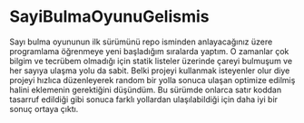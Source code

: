 # SayiBulmaOyunuGelismis

Sayı bulma oyununun ilk sürümünü repo isminden anlayacağınız üzere programlama öğrenmeye yeni başladığım sıralarda yaptım. O zamanlar çok bilgim ve tecrübem olmadığı için statik listeler üzerinde çareyi bulmuşum ve her sayıya ulaşma yolu da sabit. Belki projeyi kullanmak isteyenler olur diye projeyi hızlıca düzenleyerek random bir yolla sonuca ulaşan optimize edilmiş halini eklemenin gerektiğini düşündüm. Bu sürümde onlarca satır koddan tasarruf edildiği gibi sonuca farklı yollardan ulaşılabildiği için daha iyi bir sonuç ortaya çıktı.